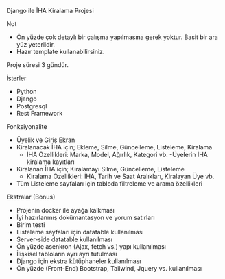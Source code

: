 Django ile İHA Kiralama Projesi

Not
- Ön yüzde çok detaylı bir çalışma yapılmasına gerek yoktur. Basit bir ara yüz yeterlidir.
- Hazır template kullanabilirsiniz.

Proje süresi 3 gündür.

İsterler
- Python
- Django
- Postgresql
- Rest Framework

Fonksiyonalite
- Üyelik ve Giriş Ekran
- Kiralanacak İHA için; Ekleme, Silme, Güncelleme, Listeleme, Kiralama
   + İHA Özellikleri: Marka, Model, Ağırlık, Kategori vb.
-Üyelerin İHA kiralama kayıtları
- Kiralanan İHA için; Kiralamayı Silme, Güncelleme, Listeleme
   + Kiralama Özellikleri: İHA, Tarih ve Saat Aralıkları, Kiralayan Üye vb.
- Tüm Listeleme sayfaları için tabloda filtreleme ve arama özellikleri
 

Ekstralar (Bonus)
- Projenin docker ile ayağa kalkması
- İyi hazırlanmış dokümantasyon ve yorum satırları
- Birim testi
- Listeleme sayfaları için datatable kullanılması
- Server-side datatable kullanılması
- Ön yüzde asenkron (Ajax, fetch vs.) yapı kullanılması
- İlişkisel tabloların ayrı ayrı tutulması
- Django için ekstra kütüphaneler kullanılması
- Ön yüzde (Front-End) Bootstrap, Tailwind, Jquery vs. kullanılması